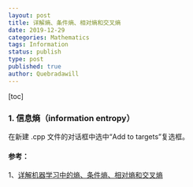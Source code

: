 ```yaml
---
layout: post
title: 详解熵、条件熵、相对熵和交叉熵
date: 2019-12-29
categories: Mathematics
tags: Information
status: publish
type: post
published: true
author: Quebradawill
---
```


[toc]

### 1. 信息熵（information entropy）

在新建 .cpp 文件的对话框中选中“Add to targets”复选框。

#### 参考：

1、[详解机器学习中的熵、条件熵、相对熵和交叉熵](https://zhuanlan.zhihu.com/p/35379531)

